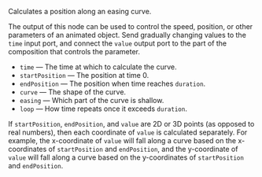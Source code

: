 Calculates a position along an easing curve. 

The output of this node can be used to control the speed, position, or other parameters of an animated object. Send gradually changing values to the `time` input port, and connect the `value` output port to the part of the composition that controls the parameter. 

   - `time` — The time at which to calculate the curve.
   - `startPosition` — The position at time 0.
   - `endPosition` — The position when time reaches `duration`.
   - `curve` — The shape of the curve.
   - `easing` — Which part of the curve is shallow.
   - `loop` — How time repeats once it exceeds `duration`.

If `startPosition`, `endPosition`, and `value` are 2D or 3D points (as opposed to real numbers), then each coordinate of `value` is calculated separately. For example, the x-coordinate of `value` will fall along a curve based on the x-coordinates of `startPosition` and `endPosition`, and the y-coordinate of `value` will fall along a curve based on the y-coordinates of `startPosition` and `endPosition`. 
